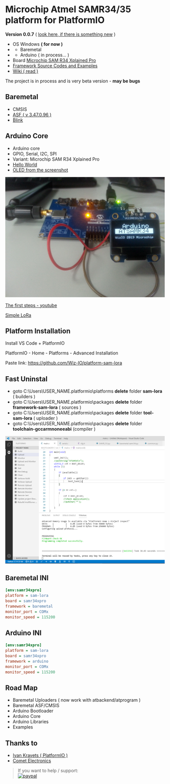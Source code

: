# Microchip Atmel SAMR34/35 platform for PlatformIO

 **Version 0.0.7** ( [look here, if there is something new](https://github.com/Wiz-IO/platform-sam-lora/wiki/VERSION) )
* OS Windows **( for now )** 
* * Baremetal 
* * Arduino ( in process... )
* Board [Microchip SAM R34 Xplained Pro](https://www.microchip.com/DevelopmentTools/ProductDetails/dm320111)
* [Framework Source Codes and Examples](https://github.com/Wiz-IO/framework-sam-lora)
* [Wiki ( read )](https://github.com/Wiz-IO/platform-sam-lora/wiki)

The project is in process and is very beta version - **may be bugs** 

## Baremetal
* CMSIS
* [ASF ( v 3.47.0.96 )](https://github.com/Wiz-IO/platform-sam-lora/wiki/ASF)
* [Blink](https://github.com/Wiz-IO/framework-sam-lora/tree/master/examples/asf_blink)

## Arduino Core
* Arduino core
* GPIO, Serial, I2C, SPI
* Variant: Microchip SAM R34 Xplained Pro
* [Hello World](https://github.com/Wiz-IO/framework-sam-lora/blob/master/examples/arduino_hello_world/)
* [OLED from the screenshot](https://github.com/Wiz-IO/framework-sam-lora/tree/master/examples/arduino_oled_i2c)

![sam](https://raw.githubusercontent.com/Wiz-IO/LIB/master/images/sam34-oled.jpg)

[The first steps - youtube](https://www.youtube.com/watch?v=Bhc3n0Go5KI)

[Simple LoRa](https://www.youtube.com/watch?v=3bJiQ3b2fgA)

## Platform Installation

Install VS Code + PlatformIO

PlatformIO - Home - Platforms - Advanced Installation

Paste link: https://github.com/Wiz-IO/platform-sam-lora

## Fast Uninstal
* goto C:\Users\USER_NAME\.platformio\platforms **delete** folder **sam-lora** ( builders )
* goto C:\Users\USER_NAME\.platformio\packages **delete** folder **framework-sam-lora** ( sources )
* goto C:\Users\USER_NAME\.platformio\packages **delete** folder **tool-sam-lora** ( uploader )
* goto C:\Users\USER_NAME\.platformio\packages **delete** folder **toolchain-gccarmnoneeabi** (compiler )

![sam](https://raw.githubusercontent.com/Wiz-IO/LIB/master/images/sam.png)

## Baremetal INI
```ini
[env:samr34xpro]
platform = sam-lora
board = samr34xpro
framework = baremetal
monitor_port = COMx     
monitor_speed = 115200  
```

## Arduino INI
```ini
[env:samr34xpro]
platform = sam-lora
board = samr34xpro
framework = arduino
monitor_port = COMx     
monitor_speed = 115200  
```

## Road Map
* Baremetal Uploaders ( now work with atbackend/atprogram )
* Baremetal ASF/CMSIS
* Arduino Bootloader
* Arduino Core
* Arduino Libraries
* Examples

## Thanks to

* [Ivan Kravets ( PlatformIO )](https://platformio.org/)
* [Comet Electronics](https://www.comet.bg/en/)

>If you want to help / support:   
[![paypal](https://www.paypalobjects.com/en_US/i/btn/btn_donate_SM.gif)](https://www.paypal.com/cgi-bin/webscr?cmd=_s-xclick&hosted_button_id=ESUP9LCZMZTD6)
